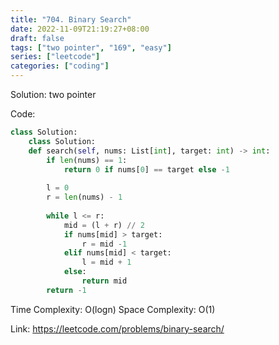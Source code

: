 ```yaml
---
title: "704. Binary Search"
date: 2022-11-09T21:19:27+08:00
draft: false
tags: ["two pointer", "169", "easy"]
series: ["leetcode"]
categories: ["coding"]
---
```



Solution: two pointer

Code:
```python
class Solution:
    class Solution:
    def search(self, nums: List[int], target: int) -> int:
        if len(nums) == 1:
            return 0 if nums[0] == target else -1
        
        l = 0
        r = len(nums) - 1
        
        while l <= r:
            mid = (l + r) // 2
            if nums[mid] > target:
                r = mid -1
            elif nums[mid] < target:
                l = mid + 1
            else:
                return mid
        return -1
```

Time Complexity: O(logn)
Space Complexity: O(1)

Link: https://leetcode.com/problems/binary-search/

